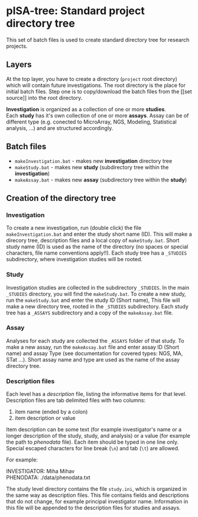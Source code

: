 # pISA-tree: Standard project directory tree

This set of batch files is used to create standard directory tree for research projects.

## Layers

At the top layer, you have to create a directory (`project` root directory) 
which will contain future investigations. The root directory is the place for initial batch files.
Step one is to copy/download the batch files from the [[set source]] into the root directory.
 
**Investigation** is organized as a collection of one or more **studies**.   
Each **study** has it's own collection of one or more **assays**. Assay can be of different type
(e.g. conected to MicroArray, NGS, Modeling, Statistical analysis, ...) and are structured accordingly.

## Batch files

- `makeInvestigation.bat`	- makes new **investigation** directory tree
- `makeStudy.bat` - makes new **study** (subdirectory tree within the **investigation**)
- `makeAssay.bat` - makes new **assay** (subdirectory tree within the **study**)

## Creation of the directory tree

### Investigation

To create a new investigation, run (double click) the file `makeInvestigation.bat` and enter the study short name (ID). This will make a direcory tree, description files and a local copy of `makeStudy.bat`. Short study name (ID) is used as the name of the directory (no spaces or special characters, file name conventions apply!!). Each study tree has a `_STUDIES` subdirectory, where investigation studies will be rooted.

### Study

Investigation studies are collected in the subdirectory `_STUDIES`. In the main `_STUDIES` directory, you will find the `makeStudy.bat`. To create a new study, run the `makeStudy.bat` and enter the study ID (Short name), This file will make a new directory tree, rooted in the `_STUDIES` subdirectory. Each study tree has a `_ASSAYS` subdirectory and a copy of the `makeAssay.bat` file.

### Assay

Analyses for each study are collected the `_ASSAYS` folder of that study. To make a new assay, run the `makeAssay.bat` file and enter  assay ID (Short name) and assay Type (see documentation for covered types: NGS, MA, STat ...). Short assay name and type are used as the name of the  assay directory tree.

### Description files

Each level has a *description* file, listing the informative items for that level. 
Description files are tab delimited files with two columns:  

1. item name (ended by a colon)
2. item description or value

Item description can be some text (for example investigator's name or a longer description of the study, study, and analysis) 
or a value (for example the path to *phenodata* file). Each item should be typed in one line only. Special escaped characters for line break (`\n`) and tab (`\t`) are allowed. 

For example:

INVESTIGATOR:	Miha Mihav  
PHENODATA:	./data/phenodata.txt

The study level directory contains the file `study.ini`, which is organized in the same way as description files. 
This file contains fields and descriptions that do not change, for example principal investigator name. 
Information in this file will be appended to the description files for studies and assays.

